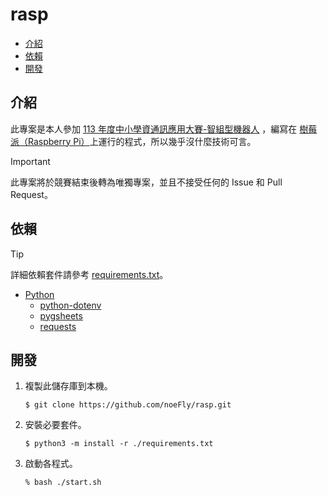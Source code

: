 # rasp

* [介紹](#介紹)
* [依賴](#依賴)
* [開發](#開發)

## 介紹

此專案是本人參加 [113 年度中小學資通訊應用大賽-智組型機器人](https://lurl.cc/hq2QXV)
，編寫在 [樹莓派（Raspberry Pi）](https://lurl.cc/Es4hit)上運行的程式，所以幾乎沒什麼技術可言。
> [!IMPORTANT]
> 此專案將於競賽結束後轉為唯獨專案，並且不接受任何的 Issue 和 Pull Request。

## 依賴

> [!TIP]
> 詳細依賴套件請參考 [requirements.txt](./requirements.txt)。

* [Python](https://lurl.cc/holoIm)
    * [python-dotenv](https://lurl.cc/gRldhY)
    * [pygsheets](https://lurl.cc/UX1CKb)
    * [requests](https://lurl.cc/HkqzVE)

## 開發

1. 複製此儲存庫到本機。
    ```shell
    $ git clone https://github.com/noeFly/rasp.git
    ```
2. 安裝必要套件。
    ```shell
    $ python3 -m install -r ./requirements.txt
    ``` 
3. 啟動各程式。
    ```shell
    % bash ./start.sh
    ```